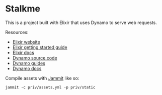 # Stalkme

This is a project built with Elixir that uses Dynamo to serve web requests.

Resources:

* [Elixir website](http://elixir-lang.org/)
* [Elixir getting started guide](http://elixir-lang.org/getting_started/1.html)
* [Elixir docs](http://elixir-lang.org/docs)
* [Dynamo source code](https://github.com/elixir-lang/dynamo)
* [Dynamo guides](https://github.com/elixir-lang/dynamo#learn-more)
* [Dynamo docs](http://elixir-lang.org/docs/dynamo)

Compile assets with [Jammit](http://documentcloud.github.io/jammit/) like so:

    jammit -c priv/assets.yml -p priv/static
